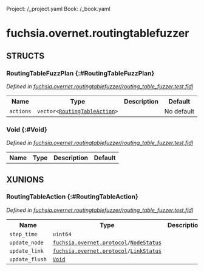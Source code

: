 Project: /_project.yaml
Book: /_book.yaml

# fuchsia.overnet.routingtablefuzzer




## **STRUCTS**

### RoutingTableFuzzPlan {:#RoutingTableFuzzPlan}
*Defined in [fuchsia.overnet.routingtablefuzzer/routing_table_fuzzer.test.fidl](https://fuchsia.googlesource.com/fuchsia/+/master/src/connectivity/overnet/deprecated/lib/routing/routing_table_fuzzer.test.fidl#9)*





<table>
    <tr><th>Name</th><th>Type</th><th>Description</th><th>Default</th></tr><tr>
            <td><code>actions</code></td>
            <td>
                <code>vector&lt;<a class='link' href='#RoutingTableAction'>RoutingTableAction</a>&gt;</code>
            </td>
            <td></td>
            <td>No default</td>
        </tr>
</table>

### Void {:#Void}
*Defined in [fuchsia.overnet.routingtablefuzzer/routing_table_fuzzer.test.fidl](https://fuchsia.googlesource.com/fuchsia/+/master/src/connectivity/overnet/deprecated/lib/routing/routing_table_fuzzer.test.fidl#13)*





<table>
    <tr><th>Name</th><th>Type</th><th>Description</th><th>Default</th></tr>
</table>









## **XUNIONS**

### RoutingTableAction {:#RoutingTableAction}
*Defined in [fuchsia.overnet.routingtablefuzzer/routing_table_fuzzer.test.fidl](https://fuchsia.googlesource.com/fuchsia/+/master/src/connectivity/overnet/deprecated/lib/routing/routing_table_fuzzer.test.fidl#15)*


<table>
    <tr><th>Name</th><th>Type</th><th>Description</th></tr><tr>
            <td><code>step_time</code></td>
            <td>
                <code>uint64</code>
            </td>
            <td></td>
        </tr><tr>
            <td><code>update_node</code></td>
            <td>
                <code><a class='link' href='../fuchsia.overnet.protocol/index.html'>fuchsia.overnet.protocol</a>/<a class='link' href='../fuchsia.overnet.protocol/index.html#NodeStatus'>NodeStatus</a></code>
            </td>
            <td></td>
        </tr><tr>
            <td><code>update_link</code></td>
            <td>
                <code><a class='link' href='../fuchsia.overnet.protocol/index.html'>fuchsia.overnet.protocol</a>/<a class='link' href='../fuchsia.overnet.protocol/index.html#LinkStatus'>LinkStatus</a></code>
            </td>
            <td></td>
        </tr><tr>
            <td><code>update_flush</code></td>
            <td>
                <code><a class='link' href='#Void'>Void</a></code>
            </td>
            <td></td>
        </tr></table>





